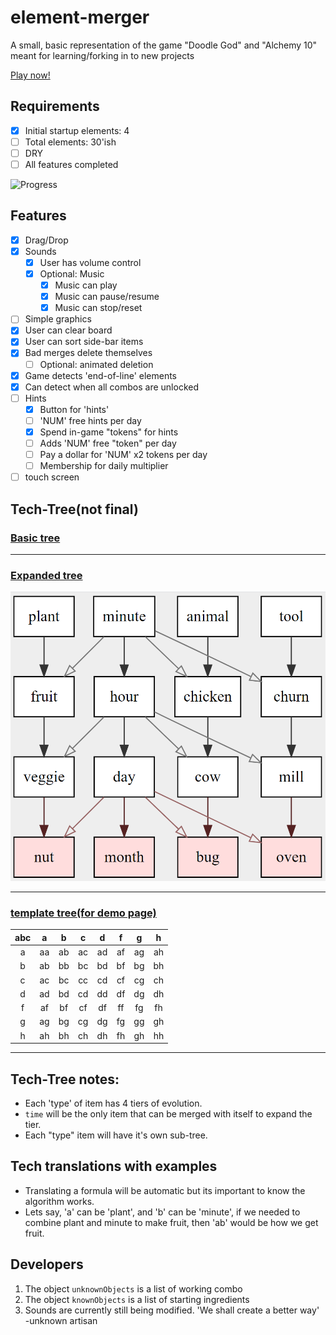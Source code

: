 # element-merger
A small, basic representation of the game "Doodle God" and "Alchemy 10" meant for learning/forking in to new projects

[Play now!](https://ehawk82.github.io/element-merger/)

## Requirements
- [x] Initial startup elements: 4
- [ ] Total elements: 30'ish
- [ ] DRY
- [ ] All features completed

![Progress](https://progress-bar.dev/63/)

## Features

- [x] Drag/Drop
- [x] Sounds
  + [x] User has volume control
  + [x] Optional: Music
  	* [x] Music can play
  	* [x] Music can pause/resume
  	* [x] Music can stop/reset
- [ ] Simple graphics
- [x] User can clear board
- [x] User can sort side-bar items
- [x] Bad merges delete themselves
  + [ ] Optional: animated deletion
- [x] Game detects 'end-of-line' elements
- [x] Can detect when all combos are unlocked
- [ ] Hints
  + [x] Button for 'hints'
  + [ ] 'NUM' free hints per day
  + [x] Spend in-game "tokens" for hints
  + [ ] Adds 'NUM' free "token" per day
  + [ ] Pay a dollar for 'NUM' x2 tokens per day
  + [ ] Membership for daily multiplier
- [ ] touch screen

## Tech-Tree(not final)

### [Basic tree](https://stonecypher.github.io/jssm-viz-demo/graph_explorer.html?s=LYQwxgFglgdgpgfRiYcAEGMC40CIBKcYUADugCoBOccuA3AFCiSyIgCuALhAPaWY5cAKRABnHjDQBxSiABeUEDB70m4aPAQAbKGDgxR6NDgCyASXKNmGxGB7BUMTtjwBBNACMxutFp48AazQQZ250TmpaK3VWbSUAc3YQePQcfWiWTQA3OEpRKAkXAEYAOgAGcsYAM1EtBBy8gslMYvLKhgZRThBKTgQukLhRFuM0AG0AGR4QABM0QkNOAF1GfRn+7s4hkZcxlY6GAHoAKjQZuCqOLU5RLAYSLSVOABolKFAtZ853uC--LQYx0OHROaAeTzQQPujycaAAvAA+NBVSjsKDORFoHLxeJQdCYmBcRhHU5vD6Q4FkkBaeFIlhgAL6WloOwAd2ZHnY8WJoO+qApTFgXHxSN47H4mJmIAAnszgBJuMTgEKtmgALRIsYotHOemMySQcUwfYMMX8DXjbG49BstDKrRaE1S2UWsaE5yc+JoHg5Y0806cf4CwM8GmYw2USSY+1hpE+9JAA)

<hr />

### [Expanded tree](https://stonecypher.github.io/jssm-viz-demo/graph_explorer.html?s=LYQwxgFglgdgpgfRiYcAEGMC40CIBKcYUADugCoBOccuA3AFCiSyIgCuALhAPaWY5cAKRABnHjHpNw0eAgA2UMHBij0aHAFkAkuUbNZiMD2CoYnbHiHtRFkGgCO7JQGs0cAB4oS89DwBmaLwA7mjccGpoINRowZRQnJwqUgasCiAwAObsIJnoOCr6MmkAbnCUolASlgCMAHQADI2M-qLyCGUVVTCYAmj1TQ2MDLbRnAijSaK9GmgA2gAyPCAAJmiEapwAuowqKxOcIFMzlnM7DBcA9ABUaCtw-hzynKJYDD4ZnAA0GVCg8l9OH84ICeDx5AxrpcLgxLnD4QjEfCAOQfczIpGYzGwy5oNEWAB8RLCwPe8k+aAAtAT5v5KM4LGVMpkoOgYFxzji0HSGWgiTSgagGDyElSaXMQCQfOgAEblSgATzQxE49NEnLhaCZLPQ-JJQu1rLF82MlB6wQgcCOaHBUDKGtx7MJxMFcAYTuNczIGS4UXkwAka2MxhADqxWORv3+GPD4YYUZA8k9LDALhUaBl7Eyyp4wQdyugqZUDBTaZ61PmcGZOfk5LyMHzmcyDCbnrl6GDhkTaHJYHzxmCJdznuAUHkbmMtdy6YVPGylG2+jHbgrmcS5WGONjSORnDB8hj26xDD34OTEHYZrQo9rNrKDeGmsgl5gJYvV9XXCSlDocJvLiuXEbwhLkeHvQCjwRXdgUPSDESYWAuHQABeGleEvNBULuEAlSwgNzAgR8gMQpIEKddAKzmEU7ClXwcyvb0PVLdMq2zf8CxffN0MoBhuM9Q1ZXlJULStOx-UDDMs2vMd5HzFYcIYeSlUolU1TQD1bTKHMQxzUIwJUc44KMuMgA)


[![example](https://github.com/Ehawk82/element-merger/blob/main/docs/src/assets/images/readmeImage_1.png)](https://fsl.tools/viewer/?z=LYQwxgFglgdgpgfRiYcAEGMC40CIBKcYUADugCoBOccuA3AFCiSyIgCuALhAPaWY5cAKRABnHjDQBxSiABeUEDB70m4aPAQAbKGDgxR6NDgCyASXKNmGxGB7BUMTtjwBBNACMxutFp48AazQQZ250TmpaK3VWbSUAc3YQePQcfWiWTQA3OEpRKAkXAEYAOgAGcsYAM1EtBBy8gslMYvLKhgZRThBKTgQukLhRFuM0AG0AGR4QABM0QkNOAF1GfRn+7s4hkZcxlY6GAHoAKjQZuCqOLU5RLAYSLSVOABolKFAtZ853uC--LQYx0OHROaAeTzQQPujycaAAvAA+NBVSjsKDORFoHLxeJQdCYmBcRhHU5vD6Q4FkkBaeFIlhgAL6WloOwAd2ZHnY8WJoO+qApTFgXHxSN47H4mJmIAAnszgBJuMTgEKtmgALRIsYotHOemMySQcUwfYMMX8DXjbG49BstDKrRaE1S2UWsaE5yc+JoHg5Y0806cf4CwM8GmYw2USSY+1hpE+9JAA)

<hr />

### [template tree(for demo page)](https://stonecypher.github.io/jssm-viz-demo/graph_explorer.html?s=LYQwxgFglgdgpgfRiYcAEGMC40CIAqcwADgDYgAu6+ATnHLgNwBQoksiIArhRAPY1MOXACkQAZz4w0AcRogAXlBAw+TVuGjwEpKGDgxx6NDgCyASXws2WxGD7BUMCtjwBBNFRLkqnuui4jABM0KTQgoj40YhAAcwZrTQ4dFViuOPQcA0T2bQA3OBpxKDCTNABGADoABhqWADNxUgQCopLpTFcq2uqWZnEKEBoKBAHKOHFOsoBtABk+EBCAJQm4CgBdFgMg0cGqSamZzeZmEDQAWgA+NGmQO7O7tBAAIyewJ5CQeqfYp4gn8BoZ6Al4g4FgIL1Y6vK43Z7w14vIGvZ7vZ4hZ7fZ6-Z7-cFPfGgiFQljvWHTMCU96A1FoSl0kJgb5gX6QAFowFgQFBQH1QGxQEQMHC4nHELkoKSz4YxkhSXhb5BX5Bf486ngyHHb7k+q675fIHMxXfXVoeq-er-Pnq8Cali-cmxJ2-OJA1nKi2-J1oWL-AVgY7-ckQEP-EB4-5slVmv3-ENoIUBxhAA)

|  abc  |   a   |   b   |   c   |   d   |   f   |   g   |   h   |
| :---: | :---: | :---: | :---: | :---: | :---: | :---: | :---: |
|   a   |   aa  |   ab  |   ac  |   ad  |   af  |   ag  |   ah  |
|   b   |   ab  |   bb  |   bc  |   bd  |   bf  |   bg  |   bh  |
|   c   |   ac  |   bc  |   cc  |   cd  |   cf  |   cg  |   ch  |
|   d   |   ad  |   bd  |   cd  |   dd  |   df  |   dg  |   dh  |
|   f   |   af  |   bf  |   cf  |   df  |   ff  |   fg  |   fh  |
|   g   |   ag  |   bg  |   cg  |   dg  |   fg  |   gg  |   gh  |
|   h   |   ah  |   bh  |   ch  |   dh  |   fh  |   gh  |   hh  |

<hr />

## Tech-Tree notes:
- Each 'type' of item has 4 tiers of evolution.
- <code>time</code> will be the only item that can be merged with itself to expand the tier.
- Each "type" item will have it's own sub-tree.

## Tech translations with examples
- Translating a formula will be automatic but its important to know the algorithm works.
- Lets say, 'a' can be 'plant', and 'b' can be 'minute', if we needed to combine plant and minute to make fruit, then 'ab' would be how we get fruit.  


## Developers
1. The object <code>unknownObjects</code> is a list of working combo
2. The object <code>knownObjects</code> is a list of starting ingredients
3. Sounds are currently still being modified.  'We shall create a better way' -unknown artisan


